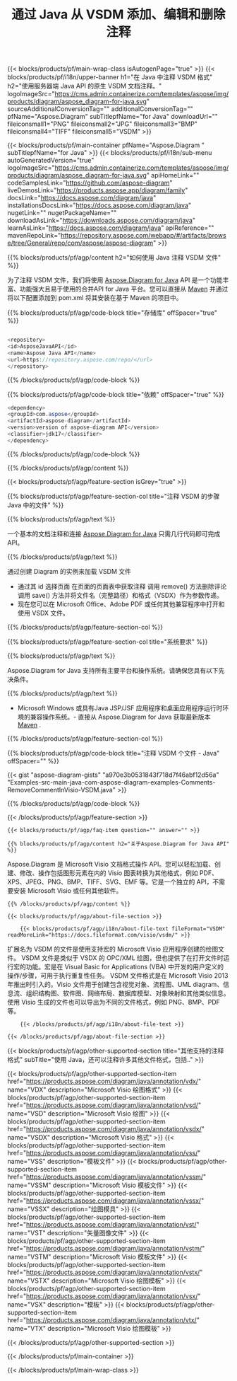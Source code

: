 ﻿---
title: 通过 Java 从 VSDM 添加、编辑和删除注释 
weight: 3250
url: /zh/java/annotation/vsdm/ 
description: Java 用于注释 Java JSP/JSF 应用程序和桌面应用程序的运行时环境中的 VSDM 文件的源代码。
---
{{< blocks/products/pf/main-wrap-class isAutogenPage="true" >}}
{{< blocks/products/pf/i18n/upper-banner h1="在 Java 中注释 VSDM 格式" h2="使用服务器端 Java API 的原生 VSDM 文档注释。" logoImageSrc="https://cms.admin.containerize.com/templates/aspose/img/products/diagram/aspose_diagram-for-java.svg" sourceAdditionalConversionTag="" additionalConversionTag="" pfName="Aspose.Diagram" subTitlepfName="for Java" downloadUrl="" fileiconsmall1="PNG" fileiconsmall2="JPG" fileiconsmall3="BMP" fileiconsmall4="TIFF" fileiconsmall5="VSDM" >}}

{{< blocks/products/pf/main-container pfName="Aspose.Diagram " subTitlepfName="for Java" >}}
{{< blocks/products/pf/i18n/sub-menu autoGeneratedVersion="true" logoImageSrc="https://cms.admin.containerize.com/templates/aspose/img/products/diagram/aspose_diagram-for-java.svg" apiHomeLink="" codeSamplesLink="https://github.com/aspose-diagram" liveDemosLink="https://products.aspose.app/diagram/family" docsLink="https://docs.aspose.com/diagram/java" installationsDocsLink="https://docs.aspose.com/diagram/java" nugetLink="" nugetPackageName="" downloadAsLink="https://downloads.aspose.com/diagram/java" learnAsLink="https://docs.aspose.com/diagram/java" apiReference="" mavenRepoLink="https://repository.aspose.com/webapp/#/artifacts/browse/tree/General/repo/com/aspose/aspose-diagram" >}}

{{% blocks/products/pf/agp/content h2="如何使用 Java 注释 VSDM 文件" %}}

 为了注释 VSDM 文件，我们将使用
 [Aspose.Diagram for Java](https://products.aspose.com/diagram/java) 
 API 是一个功能丰富、功能强大且易于使用的合并API for Java 平台。您可以直接从
 [Maven](https://repository.aspose.com/webapp/#/artifacts/browse/tree/General/repo/com/aspose/aspose-diagram) 
 并通过将以下配置添加到 pom.xml 将其安装在基于 Maven 的项目中。

{{% blocks/products/pf/agp/code-block title="存储库" offSpacer="true" %}}

```cs

<repository>
<id>AsposeJavaAPI</id>
<name>Aspose Java API</name>
<url>https://repository.aspose.com/repo/</url>
</repository>


```

{{% /blocks/products/pf/agp/code-block %}}

{{% blocks/products/pf/agp/code-block title="依赖" offSpacer="true" %}}

```cs
<dependency>
<groupId>com.aspose</groupId>
<artifactId>aspose-diagram</artifactId>
<version>version of aspose-diagram API</version>
<classifier>jdk17</classifier>
</dependency>


```

{{% /blocks/products/pf/agp/code-block %}}

{{% /blocks/products/pf/agp/content %}}

{{< blocks/products/pf/agp/feature-section isGrey="true" >}}

{{% blocks/products/pf/agp/feature-section-col title="注释 VSDM 的步骤 Java 中的文件" %}}

{{% blocks/products/pf/agp/text %}}

 一个基本的文档注释和连接
 [Aspose.Diagram for Java](https://products.aspose.com/diagram/java) 
 只需几行代码即可完成 API。

{{% /blocks/products/pf/agp/text %}}

通过创建 Diagram 的实例来加载 VSDM 文件
+ 通过其 id 选择页面
在页面的页面表中获取注释
调用 remove() 方法删除评论
调用 save() 方法并将文件名（完整路径）和格式（VSDX）作为参数传递。
+ 现在您可以在 Microsoft Office、Adobe PDF 或任何其他兼容程序中打开和使用 VSDX 文件。

{{% /blocks/products/pf/agp/feature-section-col %}}

{{% blocks/products/pf/agp/feature-section-col title="系统要求" %}}

{{% blocks/products/pf/agp/text %}}

 Aspose.Diagram for Java 支持所有主要平台和操作系统。请确保您具有以下先决条件。

{{% /blocks/products/pf/agp/text %}}

- Microsoft Windows 或具有Java JSP/JSF 应用程序和桌面应用程序运行时环境的兼容操作系统。- 直接从 Aspose.Diagram for Java 获取最新版本 [Maven](https://repository.aspose.com/webapp/#/artifacts/browse/tree/General/repo/com/aspose/aspose-diagram)  .

{{% /blocks/products/pf/agp/feature-section-col %}}

{{% blocks/products/pf/agp/code-block title="注释 VSDM 个文件 - Java" offSpacer="" %}}

{{< gist "aspose-diagram-gists" "a970e3b0531843f718d7f46abf12d56a" "Examples-src-main-java-com-aspose-diagram-examples-Comments-RemoveCommentInVisio-VSDM.java" >}}

{{% /blocks/products/pf/agp/code-block %}}

{{< /blocks/products/pf/agp/feature-section >}}

    {{< blocks/products/pf/agp/faq-item question="" answer="" >}}
 

<!-- aboutfile Starts -->

    {{% blocks/products/pf/agp/content h2="关于Aspose.Diagram for Java API" %}}

 Aspose.Diagram 是 Microsoft Visio 文档格式操作 API。您可以轻松加载、创建、修改、操作包括图形元素在内的 Visio 图表转换为其他格式，例如 PDF、XPS、JPEG、PNG、BMP、TIFF、SVG、EMF 等。它是一个独立的 API，不需要安装 Microsoft Visio 或任何其他软件。  



    {{% /blocks/products/pf/agp/content %}}

    {{< blocks/products/pf/agp/about-file-section >}}
      
        {{< blocks/products/pf/agp/i18n/about-file-text fileFormat="VSDM" readMoreLink="https://docs.fileformat.com/visio/vsdm/" >}}
扩展名为 VSDM 的文件是使用支持宏的 Microsoft Visio 应用程序创建的绘图文件。 VSDM 文件是类似于 VSDX 的 OPC/XML 绘图，但也提供了在打开文件时运行宏的功能。宏是在 Visual Basic for Applications (VBA) 中开发的用户定义的操作/步骤，可用于执行重复性任务。 VSDM 文件格式是在 Microsoft Visio 2013 年推出时引入的。Visio 文件用于创建包含视觉对象、流程图、UML diagram、信息流、组织结构图、软件图、网络布局、数据库模型、对象映射和其他类似信息。使用 Visio 生成的文件也可以导出为不同的文件格式，例如 PNG、BMP、PDF 等。 

        {{< /blocks/products/pf/agp/i18n/about-file-text >}}

    {{< /blocks/products/pf/agp/about-file-section >}}

<!-- aboutfile Ends -->

{{< blocks/products/pf/agp/other-supported-section title="其他支持的注释格式" subTitle="使用 Java，还可以注释许多其他文件格式，包括.." >}}

{{< blocks/products/pf/agp/other-supported-section-item href="https://products.aspose.com/diagram/java/annotation/vdx/" name="VDX" description="Microsoft Visio 绘图格式" >}}
{{< blocks/products/pf/agp/other-supported-section-item href="https://products.aspose.com/diagram/java/annotation/vsd/" name="VSD" description="Microsoft Visio 绘图" >}}
{{< blocks/products/pf/agp/other-supported-section-item href="https://products.aspose.com/diagram/java/annotation/vsdx/" name="VSDX" description="Microsoft Visio 格式" >}}
{{< blocks/products/pf/agp/other-supported-section-item href="https://products.aspose.com/diagram/java/annotation/vss/" name="VSS" description="模板文件" >}}
{{< blocks/products/pf/agp/other-supported-section-item href="https://products.aspose.com/diagram/java/annotation/vssm/" name="VSSM" description="Microsoft Visio 模板文件" >}}
{{< blocks/products/pf/agp/other-supported-section-item href="https://products.aspose.com/diagram/java/annotation/vssx/" name="VSSX" description="绘图模具" >}}
{{< blocks/products/pf/agp/other-supported-section-item href="https://products.aspose.com/diagram/java/annotation/vst/" name="VST" description="矢量图像文件" >}}
{{< blocks/products/pf/agp/other-supported-section-item href="https://products.aspose.com/diagram/java/annotation/vstm/" name="VSTM" description="Microsoft Visio 模板文件" >}}
{{< blocks/products/pf/agp/other-supported-section-item href="https://products.aspose.com/diagram/java/annotation/vstx/" name="VSTX" description="Microsoft Visio 绘图模板" >}}
{{< blocks/products/pf/agp/other-supported-section-item href="https://products.aspose.com/diagram/java/annotation/vsx/" name="VSX" description="模板" >}}
{{< blocks/products/pf/agp/other-supported-section-item href="https://products.aspose.com/diagram/java/annotation/vtx/" name="VTX" description="Microsoft Visio 绘图模板" >}}

{{< /blocks/products/pf/agp/other-supported-section >}}

{{< /blocks/products/pf/main-container >}}
    
{{< /blocks/products/pf/main-wrap-class >}}